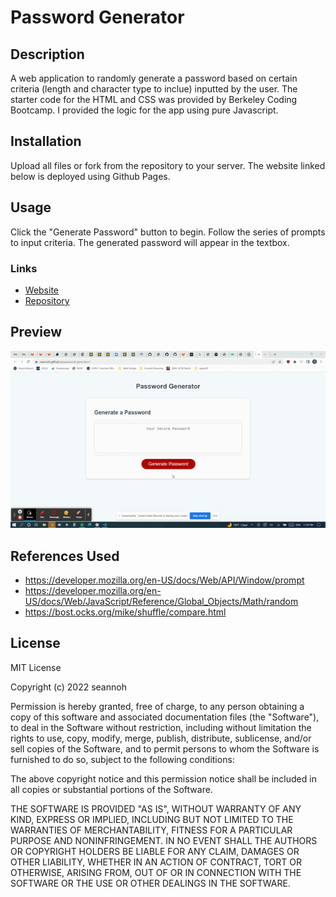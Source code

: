 # Password Generator

## Description

A web application to randomly generate a password based on certain criteria (length and character type to inclue) inputted by the user. The starter code for the HTML and CSS was provided by Berkeley Coding Bootcamp. I provided the logic for the app using pure Javascript.

## Installation

Upload all files or fork from the repository to your server. The website linked below is deployed using Github Pages.

## Usage

Click the "Generate Password" button to begin. Follow the series of prompts to input criteria. The generated password will appear in the textbox.

### Links

- [Website](https://seannoh.github.io/password-generator/)
- [Repository](https://github.com/seannoh/password-generator)

## Preview

![Preview](assets/password-generator-preview.gif "Preview")

## References Used

- https://developer.mozilla.org/en-US/docs/Web/API/Window/prompt
- https://developer.mozilla.org/en-US/docs/Web/JavaScript/Reference/Global_Objects/Math/random
- https://bost.ocks.org/mike/shuffle/compare.html

## License

MIT License

Copyright (c) 2022 seannoh

Permission is hereby granted, free of charge, to any person obtaining a copy
of this software and associated documentation files (the "Software"), to deal
in the Software without restriction, including without limitation the rights
to use, copy, modify, merge, publish, distribute, sublicense, and/or sell
copies of the Software, and to permit persons to whom the Software is
furnished to do so, subject to the following conditions:

The above copyright notice and this permission notice shall be included in all
copies or substantial portions of the Software.

THE SOFTWARE IS PROVIDED "AS IS", WITHOUT WARRANTY OF ANY KIND, EXPRESS OR
IMPLIED, INCLUDING BUT NOT LIMITED TO THE WARRANTIES OF MERCHANTABILITY,
FITNESS FOR A PARTICULAR PURPOSE AND NONINFRINGEMENT. IN NO EVENT SHALL THE
AUTHORS OR COPYRIGHT HOLDERS BE LIABLE FOR ANY CLAIM, DAMAGES OR OTHER
LIABILITY, WHETHER IN AN ACTION OF CONTRACT, TORT OR OTHERWISE, ARISING FROM,
OUT OF OR IN CONNECTION WITH THE SOFTWARE OR THE USE OR OTHER DEALINGS IN THE
SOFTWARE.
